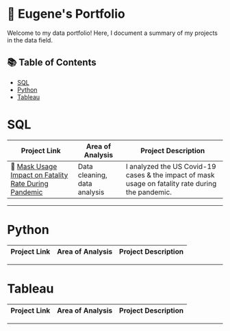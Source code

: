 # 📰 Eugene's Portfolio

Welcome to my data portfolio! Here, I document a summary of my projects in the data field. 

## 📚 Table of Contents
- [SQL](#sql)
- [Python](#python)
- [Tableau](#tableau)

# SQL
| Project Link | Area of Analysis | Project Description | 
|---|---|---|
| 🦠 [Mask Usage Impact on Fatality Rate During Pandemic](https://github.com/Eugene-C1/Mask-Usage-Impact-on-Fatality-Rate-During-Pandemic) | Data cleaning, data analysis | I analyzed the US Covid-19 cases & the impact of mask usage on fatality rate during the pandemic. |  

***

# Python
| Project Link | Area of Analysis | Project Description | 
|---|---|---|


***

# Tableau
| Project Link | Area of Analysis | Project Description | 
|---|---|---|


***
